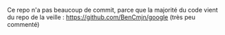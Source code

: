 Ce repo n'a pas beaucoup de commit, parce que la majorité du code vient du repo de la veille :
https://github.com/BenCmjn/google (très peu commenté)

